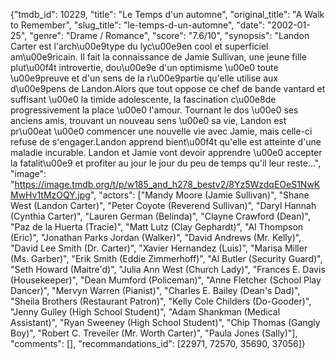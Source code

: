 {"tmdb_id": 10229, "title": "Le Temps d'un automne", "original_title": "A Walk to Remember", "slug_title": "le-temps-d-un-automne", "date": "2002-01-25", "genre": "Drame / Romance", "score": "7.6/10", "synopsis": "Landon Carter est l'arch\u00e9type du lyc\u00e9en cool et superficiel am\u00e9ricain. Il fait la connaissance de Jamie Sullivan, une jeune fille plut\u00f4t introvertie, dou\u00e9e d'un optimisme \u00e0 toute \u00e9preuve et d'un sens de la r\u00e9partie qu'elle utilise aux d\u00e9pens de Landon.Alors que tout oppose ce chef de bande vantard et suffisant \u00e0 la timide adolescente, la fascination c\u00e8de progressivement la place \u00e0 l'amour. Tournant le dos \u00e0 ses anciens amis, trouvant un nouveau sens \u00e0 sa vie, Landon est pr\u00eat \u00e0 commencer une nouvelle vie avec Jamie, mais celle-ci refuse de s'engager.Landon apprend bient\u00f4t qu'elle est atteinte d'une maladie incurable. Landon et Jamie vont devoir apprendre \u00e0 accepter la fatalit\u00e9 et profiter au jour le jour du peu de temps qu'il leur reste...", "image": "https://image.tmdb.org/t/p/w185_and_h278_bestv2/8Yz5WzdqEOeS1NwKMwHv1tMzOQY.jpg", "actors": ["Mandy Moore (Jamie Sullivan)", "Shane West (Landon Carter)", "Peter Coyote (Reverend Sullivan)", "Daryl Hannah (Cynthia Carter)", "Lauren German (Belinda)", "Clayne Crawford (Dean)", "Paz de la Huerta (Tracie)", "Matt Lutz (Clay Gephardt)", "Al Thompson (Eric)", "Jonathan Parks Jordan (Walker)", "David Andrews (Mr. Kelly)", "David Lee Smith (Dr. Carter)", "Xavier Hernandez (Luis)", "Marisa Miller (Ms. Garber)", "Erik Smith (Eddie Zimmerhoff)", "Al Butler (Security Guard)", "Seth Howard (Maitre'd)", "Julia Ann West (Church Lady)", "Frances E. Davis (Housekeeper)", "Dean Mumford (Policeman)", "Anne Fletcher (School Play Dancer)", "Mervyn Warren (Pianist)", "Charles E. Bailey (Dean's Dad)", "Sheila Brothers (Restaurant Patron)", "Kelly Cole Childers (Do-Gooder)", "Jenny Gulley (High School Student)", "Adam Shankman (Medical Assistant)", "Ryan Sweeney (High School Student)", "Chip Thomas (Gangly Boy)", "Robert C. Treveiler (Mr. Worth Carter)", "Paula Jones (Sally)"], "comments": [], "recommandations_id": [22971, 72570, 35690, 37056]}